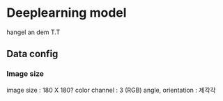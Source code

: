 # Deeplearning model

hangel an dem T.T


## Data config

### Image size

image size : 180 X 180?
color channel : 3 (RGB)
angle, orientation : 제각각
